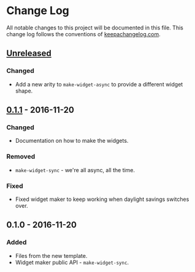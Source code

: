 # Change Log
All notable changes to this project will be documented in this file. This change log follows the conventions of [keepachangelog.com](http://keepachangelog.com/).

## [Unreleased]
### Changed
- Add a new arity to `make-widget-async` to provide a different widget shape.

## [0.1.1] - 2016-11-20
### Changed
- Documentation on how to make the widgets.

### Removed
- `make-widget-sync` - we're all async, all the time.

### Fixed
- Fixed widget maker to keep working when daylight savings switches over.

## 0.1.0 - 2016-11-20
### Added
- Files from the new template.
- Widget maker public API - `make-widget-sync`.

[Unreleased]: https://github.com/your-name/cellular-automata/compare/0.1.1...HEAD
[0.1.1]: https://github.com/your-name/cellular-automata/compare/0.1.0...0.1.1
